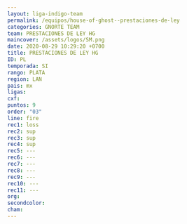 ```yaml
---
layout: liga-indigo-team
permalink: /equipos/house-of-ghost--prestaciones-de-ley
categories: GNORTE TEAM
team: PRESTACIONES DE LEY HG
maincover: /assets/logos/SM.png
date: 2020-08-29 10:29:20 +0700
title: PRESTACIONES DE LEY HG
ID: PL
temporada: SI
rango: PLATA
region: LAN
pais: mx
ligas: 
cxf: 
puntos: 9
order: "03"
line: fire
rec1: loss
rec2: sup
rec3: sup
rec4: sup
rec5: ---
rec6: ---
rec7: ---
rec8: ---
rec9: ---
rec10: ---
rec11: ---
org: 
secondcolor: 
cham:
---
```

